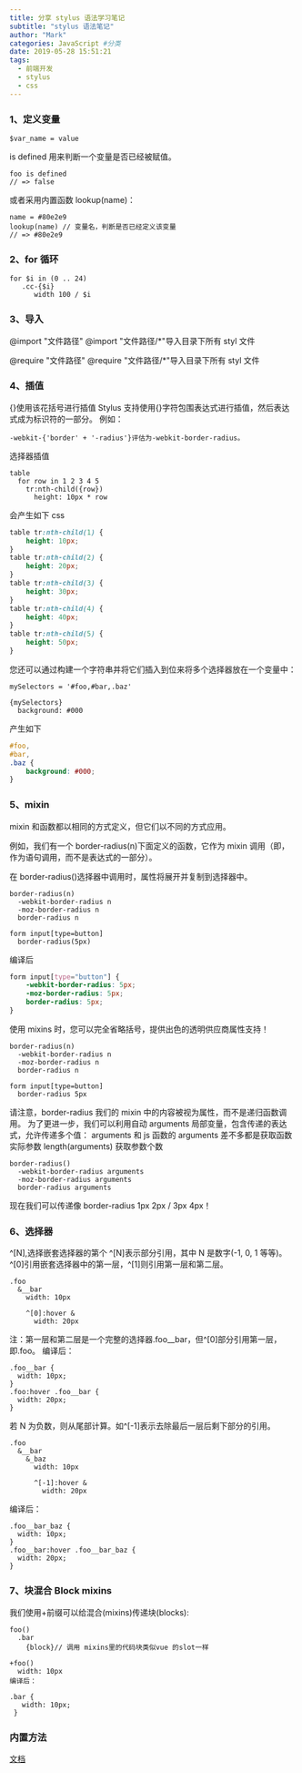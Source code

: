 ```yaml
---
title: 分享 stylus 语法学习笔记
subtitle: "stylus 语法笔记"
author: "Mark"
categories: JavaScript #分类
date: 2019-05-28 15:51:21
tags:
  - 前端开发
  - stylus
  - css
---
```


### 1、定义变量

```stylus
$var_name = value
```

is defined 用来判断一个变量是否已经被赋值。

```stylus
foo is defined
// => false
```

或者采用内置函数 lookup(name)：

```stylus
name = #80e2e9
lookup(name) // 变量名，判断是否已经定义该变量
// => #80e2e9
```

### 2、for 循环

```stylus
for $i in (0 .. 24)
   .cc-{$i}
      width 100 / $i
```

### 3、导入

@import "文件路径"
@import "文件路径/\*"导入目录下所有 styl 文件

@require "文件路径"
@require "文件路径/\*"导入目录下所有 styl 文件

### 4、插值

{}使用该花括号进行插值
Stylus 支持使用{}字符包围表达式进行插值，然后表达式成为标识符的一部分。
例如：

```stylus
-webkit-{'border' + '-radius'}评估为-webkit-border-radius。
```

选择器插值

```stylus
table
  for row in 1 2 3 4 5
    tr:nth-child({row})
      height: 10px * row
```

会产生如下 css

```css
table tr:nth-child(1) {
	height: 10px;
}
table tr:nth-child(2) {
	height: 20px;
}
table tr:nth-child(3) {
	height: 30px;
}
table tr:nth-child(4) {
	height: 40px;
}
table tr:nth-child(5) {
	height: 50px;
}
```

您还可以通过构建一个字符串并将它们插入到位来将多个选择器放在一个变量中：

```stylus
mySelectors = '#foo,#bar,.baz'

{mySelectors}
  background: #000
```

产生如下

```css
#foo,
#bar,
.baz {
	background: #000;
}
```

### 5、mixin

mixin 和函数都以相同的方式定义，但它们以不同的方式应用。

例如，我们有一个 border-radius(n)下面定义的函数，它作为 mixin 调用（即，作为语句调用，而不是表达式的一部分）。

在 border-radius()选择器中调用时，属性将展开并复制到选择器中。

```stylus
border-radius(n)
  -webkit-border-radius n
  -moz-border-radius n
  border-radius n

form input[type=button]
  border-radius(5px)
```

编译后

```css
form input[type="button"] {
	-webkit-border-radius: 5px;
	-moz-border-radius: 5px;
	border-radius: 5px;
}
```

使用 mixins 时，您可以完全省略括号，提供出色的透明供应商属性支持！

```stylus
border-radius(n)
  -webkit-border-radius n
  -moz-border-radius n
  border-radius n

form input[type=button]
  border-radius 5px
```

请注意，border-radius 我们的 mixin 中的内容被视为属性，而不是递归函数调用。
为了更进一步，我们可以利用自动 arguments 局部变量，包含传递的表达式，允许传递多个值：
arguments 和 js 函数的 arguments 差不多都是获取函数实际参数
length(arguments) 获取参数个数

```stylus
border-radius()
  -webkit-border-radius arguments
  -moz-border-radius arguments
  border-radius arguments
```

现在我们可以传递像 border-radius 1px 2px / 3px 4px！

### 6、选择器

^[N],选择嵌套选择器的第个
^[N]表示部分引用，其中 N 是数字(-1, 0, 1 等等)。
^[0]引用嵌套选择器中的第一层，^[1]则引用第一层和第二层。

```stylus
.foo
  &__bar
    width: 10px

    ^[0]:hover &
      width: 20px
```

注：第一层和第二层是一个完整的选择器.foo\_\_bar，但^[0]部分引用第一层，即.foo。
编译后：

```stylus
.foo__bar {
  width: 10px;
}
.foo:hover .foo__bar {
  width: 20px;
}
```

若 N 为负数，则从尾部计算。如^[-1]表示去除最后一层后剩下部分的引用。

```stylus
.foo
  &__bar
    &_baz
      width: 10px

      ^[-1]:hover &
        width: 20px
```

编译后：

```stylus
.foo__bar_baz {
  width: 10px;
}
.foo__bar:hover .foo__bar_baz {
  width: 20px;
}
```

### 7、块混合 Block mixins

我们使用+前缀可以给混合(mixins)传递块(blocks):

```stylus
foo()
  .bar
    {block}// 调用 mixins里的代码块类似vue 的slot一样

+foo()
  width: 10px
编译后：

.bar {
   width: 10px;
 }
```

### 内置方法

[文档](http://stylus-lang.com/docs/bifs.html)
